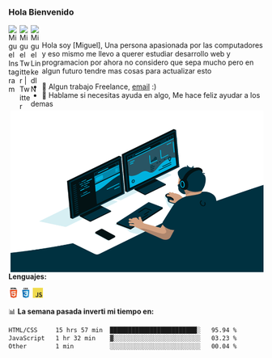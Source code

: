### Hola Bienvenido
<a href="#">
  <img align="left" alt="Miguel Instagram" width="22px" src="https://raw.githubusercontent.com/hussainweb/hussainweb/main/icons/instagram.png" />
</a>
<a href="#">
  <img align="left" alt="Miguel Twitter | Twitter" width="22px" src="https://raw.githubusercontent.com/peterthehan/peterthehan/master/assets/twitter.svg" />
</a>
<a href="#">
  <img align="left" alt="Miguel LinkedIN" width="22px" src="https://raw.githubusercontent.com/peterthehan/peterthehan/master/assets/linkedin.svg" />
</a>

<br />

Hola soy [Miguel], Una persona apasionada por las computadores y eso mismo me llevo a querer estudiar desarrollo web y programacion por ahora no considero que sepa mucho pero en algun futuro tendre mas cosas para actualizar esto


  <img align="right" alt="GIF" src="https://github.com/ArtzRed/ArtzRed/blob/main/code.gif?raw=true" width="500" height="320" />
  
- 💼 Algun trabajo Freelance, [email](miguel.ojeda.red@hotmail.com) :)
- 💬 Hablame si necesitas ayuda en algo, Me hace feliz ayudar a los demas

**Lenguajes:**  

<code><img height="20" src="https://raw.githubusercontent.com/github/explore/80688e429a7d4ef2fca1e82350fe8e3517d3494d/topics/html/html.png"></code>
<code><img height="20" src="https://raw.githubusercontent.com/github/explore/80688e429a7d4ef2fca1e82350fe8e3517d3494d/topics/css/css.png"></code>
<code><img height="20" src="https://raw.githubusercontent.com/github/explore/80688e429a7d4ef2fca1e82350fe8e3517d3494d/topics/javascript/javascript.png"></code>

📊 **La semana pasada inverti mi tiempo en:**
<!--START_SECTION:waka-->

```text
HTML/CSS     15 hrs 57 min  ████████████████████████░   95.94 %
JavaScript   1 hr 32 min    ▓░░░░░░░░░░░░░░░░░░░░░░░░   03.23 %
Other        1 min          ░░░░░░░░░░░░░░░░░░░░░░░░░   00.04 %
```

<!--END_SECTION:waka-->




